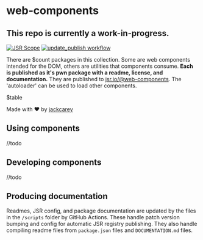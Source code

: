 # web-components

## This repo is currently a work-in-progress.

[![JSR Scope](https://jsr.io/badges/@web-components)](https://jsr.io/@web-components)
[![update_publish workflow](https://github.com/jackcarey/web-components/actions/workflows/main.yml/badge.svg?branch=main)](https://github.com/jackcarey/web-components/actions/workflows/main.yml?query=branch%3Amain)

There are $count packages in this collection. Some are web components intended for the DOM, others are utilities that components consume. **Each is published as it's pwn package with a readme, license, and documentation.** They are published to [jsr.io/@web-components](https://jsr.io/@web-components). The 'autoloader' can be used to load other components.

$table

Made with ❤️ by [jackcarey](https://jackcarey.co.uk/)

## Using components

//todo

## Developing components

//todo

## Producing documentation

Readmes, JSR config, and package documentation are updated by the files in the `/scripts` folder by GitHub Actions. These handle patch version bumping and config for automatic JSR registry publishing. They also handle compiling readme files from `package.json` files and `DOCUMENTATION.md` files.
